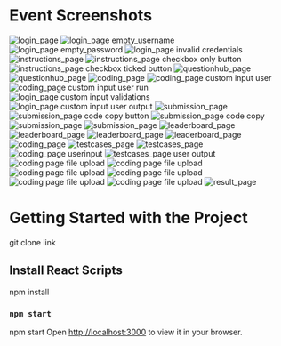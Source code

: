 # Event Screenshots
<img src="./RC_screeenshots/ss1.png" alt="login_page" />
<img src="./RC_screeenshots/ss2.png" alt="login_page empty_username" />
<img src="./RC_screeenshots/ss3.png" alt="login_page empty_password" />
<img src="./RC_screeenshots/ss4.png" alt="login_page invalid credentials" />
<img src="./RC_screeenshots/ss5.png" alt="instructions_page" />
<img src="./RC_screeenshots/ss6.png" alt="instructions_page checkbox only button" />
<img src="./RC_screeenshots/ss7.png" alt="instructions_page checkbox ticked button" />
<img src="./RC_screeenshots/ss8.png" alt="questionhub_page" />
<img src="./RC_screeenshots/ss9.png" alt="questionhub_page" />
<img src="./RC_screeenshots/ss10.png" alt="coding_page" />
<img src="./RC_screeenshots/ss11.png" alt="coding_page custom input user" />
<img src="./RC_screeenshots/ss12.png" alt="coding_page custom input user run" />
<img src="./RC_screeenshots/ss13.png" alt="login_page  custom input validations" />
<img src="./RC_screeenshots/ss14.png" alt="login_page custom input user output" />
<img src="./RC_screeenshots/ss15.png" alt="submission_page" />
<img src="./RC_screeenshots/ss16.png" alt="submission_page code copy button" />
<img src="./RC_screeenshots/ss17.png" alt="submission_page code copy" />
<img src="./RC_screeenshots/ss18.png" alt="submission_page" />
<img src="./RC_screeenshots/ss19.png" alt="submission_page" />
<img src="./RC_screeenshots/ss21.png" alt="leaderboard_page" />
<img src="./RC_screeenshots/ss22.png" alt="leaderboard_page" />
<img src="./RC_screeenshots/ss23.png" alt="leaderboard_page" />
<img src="./RC_screeenshots/ss24.png" alt="leaderboard_page" />
<img src="./RC_screeenshots/ss25.png" alt="coding_page" />
<img src="./RC_screeenshots/ss26.png" alt="testcases_page" />
<img src="./RC_screeenshots/ss27.png" alt="testcases_page" />
<img src="./RC_screeenshots/ss28.png" alt="coding_page userinput" />
<img src="./RC_screeenshots/ss29.png" alt="testcases_page user output" />
<img src="./RC_screeenshots/ss30.png" alt="coding page file upload" />
<img src="./RC_screeenshots/ss31.png" alt="coding page file upload" />
<img src="./RC_screeenshots/ss32.png" alt="coding page file upload" />
<img src="./RC_screeenshots/ss33.png" alt="coding page file upload" />
<img src="./RC_screeenshots/ss34.png" alt="coding page file upload" />
<img src="./RC_screeenshots/ss35.png" alt="coding page file upload" />
<img src="./RC_screeenshots/ss36.png" alt="result_page" />


# Getting Started with the Project

git clone link

## Install React Scripts

npm install 

### `npm start`
npm start
Open [http://localhost:3000](http://localhost:3000) to view it in your browser.
